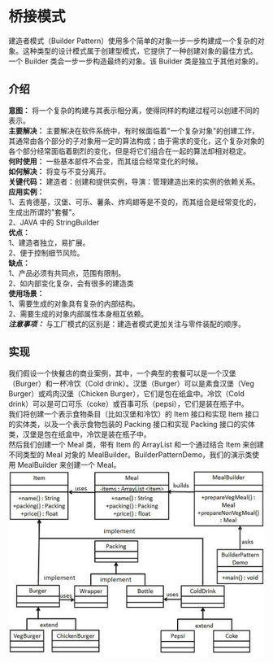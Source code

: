 # 桥接模式      
建造者模式（Builder Pattern）使用多个简单的对象一步一步构建成一个复杂的对象。这种类型的设计模式属于创建型模式，它提供了一种创建对象的最佳方式。     
一个 Builder 类会一步一步构造最终的对象。该 Builder 类是独立于其他对象的。

## 介绍
**意图：** 将一个复杂的构建与其表示相分离，使得同样的构建过程可以创建不同的表示。    
**主要解决：** 主要解决在软件系统中，有时候面临着"一个复杂对象"的创建工作，其通常由各个部分的子对象用一定的算法构成；由于需求的变化，这个复杂对象的各个部分经常面临着剧烈的变化，但是将它们组合在一起的算法却相对稳定。    
**何时使用：** 一些基本部件不会变，而其组合经常变化的时候。    
**如何解决：** 将变与不变分离开。    
**关键代码：** 建造者：创建和提供实例，导演：管理建造出来的实例的依赖关系。    
**应用实例：**      
1、去肯德基，汉堡、可乐、薯条、炸鸡翅等是不变的，而其组合是经常变化的，生成出所谓的"套餐"。     
2、JAVA 中的 StringBuilder        
**优点：**    
1、建造者独立，易扩展。   
2、便于控制细节风险。      
**缺点：**     
1、产品必须有共同点，范围有限制。    
2、如内部变化复杂，会有很多的建造类       
**使用场景：**     
1、需要生成的对象具有复杂的内部结构。     
2、需要生成的对象内部属性本身相互依赖。             
***注意事项：*** 与工厂模式的区别是：建造者模式更加关注与零件装配的顺序。

## 实现     
我们假设一个快餐店的商业案例，其中，一个典型的套餐可以是一个汉堡（Burger）和一杯冷饮（Cold drink）。汉堡（Burger）可以是素食汉堡（Veg Burger）或鸡肉汉堡（Chicken Burger），它们是包在纸盒中。冷饮（Cold drink）可以是可口可乐（coke）或百事可乐（pepsi），它们是装在瓶子中。       
我们将创建一个表示食物条目（比如汉堡和冷饮）的 Item 接口和实现 Item 接口的实体类，以及一个表示食物包装的 Packing 接口和实现 Packing 接口的实体类，汉堡是包在纸盒中，冷饮是装在瓶子中。     
然后我们创建一个 Meal 类，带有 Item 的 ArrayList 和一个通过结合 Item 来创建不同类型的 Meal 对象的 MealBuilder。BuilderPatternDemo，我们的演示类使用 MealBuilder 来创建一个 Meal。
![设计模式之间的关系](https://github.com/d470969047h/learn/blob/master/learn-design-pattern/src/main/java/com/daihui/builder/resources/builder_pattern_uml_diagram.jpg)

    
